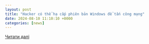 ```yaml
---
layout: post
title: "Hacker có thể hạ cấp phiên bản Windows để tấn công mạng"
date: 2024-08-10 11:10:10 +0000
categories: [news]
---
```


[Читати далі](https://www.24h.com.vn/cong-nghe-thong-tin/tin-tac-co-the-ha-phien-ban-windows-de-tan-cong-doc-hai-c55a1592615.html)
